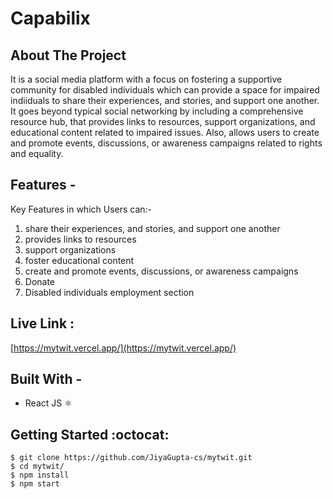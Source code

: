 # Capabilix #

## About The Project ##

It is a social media platform with a focus on fostering a supportive community for disabled individuals which can provide a space for impaired indiiduals to share their experiences, and stories, and support one another. It goes beyond typical social networking by including a comprehensive resource hub, that provides links to resources, support organizations, and educational content related to impaired issues. Also, allows users to create and promote events, discussions, or awareness campaigns related to rights and equality.

## Features - ##

Key Features in which Users can:-

1. share their experiences, and stories, and support one another
2. provides links to resources
3. support organizations
4. foster educational content
5. create and promote events, discussions, or awareness campaigns
6. Donate
7. Disabled individuals employment section

## Live Link : ##
[https://mytwit.vercel.app/](https://mytwit.vercel.app/)


## Built With - ##
  * React JS :atom_symbol:


## Getting Started :octocat: ##
```
$ git clone https://github.com/JiyaGupta-cs/mytwit.git
$ cd mytwit/
$ npm install
$ npm start 
```
